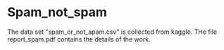 # Spam_not_spam

The data set "spam_or_not_apam.csv" is collected from kaggle. 
THe file report_spam.pdf contains the details of the work.
